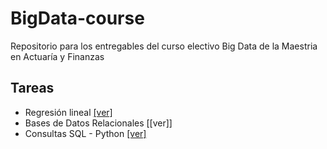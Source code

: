 # BigData-course

Repositorio para los entregables del curso electivo Big Data de la Maestria en Actuaría y Finanzas

## Tareas

- Regresión lineal [[ver]](https://nbviewer.jupyter.org/github/BoMartinez/BigData-course/blob/main/tareas/RegresionLineal.ipynb)
- Bases de Datos Relacionales [[ver]]
- Consultas SQL - Python  [[ver]](https://nbviewer.jupyter.org/github/BoMartinez/BigData-course/blob/main/tareas/db-essay-py.ipynb)
